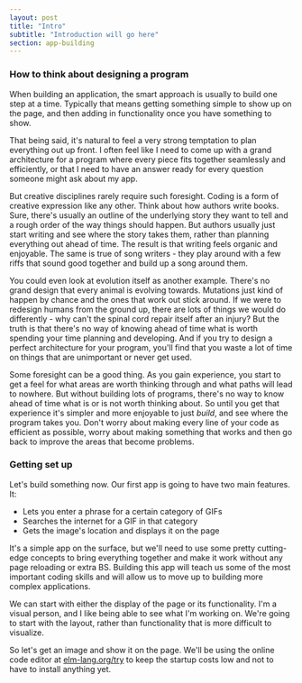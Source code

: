 ```yaml
---
layout: post
title: "Intro"
subtitle: "Introduction will go here"
section: app-building
---
```


### How to think about designing a program

When building an application, the smart approach is usually to build one step at a time. Typically that means getting something simple to show up on the page, and then adding in functionality once you have something to show.

That being said, it's natural to feel a very strong temptation to plan everything out up front. I often feel like I need to come up with a grand architecture for a program where every piece fits together seamlessly and efficiently, or that I need to have an answer ready for every question someone might ask about my app.

But creative disciplines rarely require such foresight. Coding is a form of creative expression like any other. Think about how authors write books. Sure, there's usually an outline of the underlying story they want to tell and a rough order of the way things should happen. But authors usually just start writing and see where the story takes them, rather than planning everything out ahead of time. The result is that writing feels organic and enjoyable. The same is true of song writers - they play around with a few riffs that sound good together and build up a song around them.

You could even look at evolution itself as another example. There's no grand design that every animal is evolving towards. Mutations just kind of happen by chance and the ones that work out stick around. If we were to redesign humans from the ground up, there are lots of things we would do differently - why can't the spinal cord repair itself after an injury? But the truth is that there's no way of knowing ahead of time what is worth spending your time planning and developing. And if you try to design a perfect architecture for your program, you'll find that you waste a lot of time on things that are unimportant or never get used.

Some foresight can be a good thing. As you gain experience, you start to get a feel for what areas are worth thinking through and what paths will lead to nowhere. But without building lots of programs, there's no way to know ahead of time what is or is not worth thinking about. So until you get that experience it's simpler and more enjoyable to just *build*, and see where the program takes you. Don't worry about making every line of your code as efficient as possible, worry about making something that works and then go back to improve the areas that become problems.

### Getting set up

Let's build something now. Our first app is going to have two main features. It:
  * Lets you enter a phrase for a certain category of GIFs
  * Searches the internet for a GIF in that category
  * Gets the image's location and displays it on the page

It's a simple app on the surface, but we'll need to use some pretty cutting-edge concepts to bring everything together and make it work without any page reloading or extra BS. Building this app will teach us some of the most important coding skills and will allow us to move up to building more complex applications.

We can start with either the display of the page or its functionality. I'm a visual person, and I like being able to see what I'm working on. We're going to start with the layout, rather than functionality that is more difficult to visualize.

So let's get an image and show it on the page. We'll be using the online code editor at [elm-lang.org/try](http://www.elm-lang.org/try) to keep the startup costs low and not to have to install anything yet.
